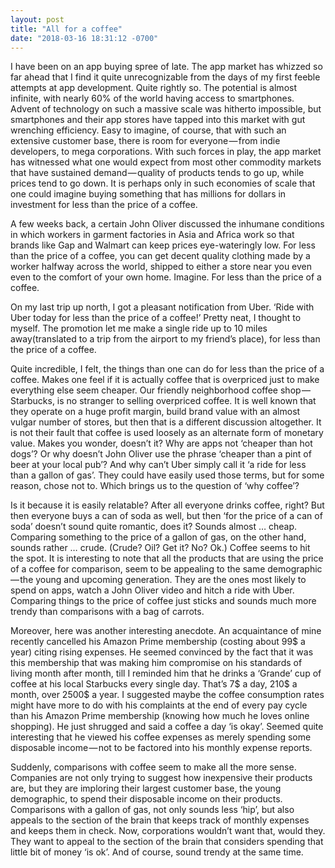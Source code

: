 ```yaml
---
layout: post
title: "All for a coffee"
date: "2018-03-16 18:31:12 -0700"
---
```


I have been on an app buying spree of late. The app market has whizzed so far ahead that I find it quite unrecognizable from the days of my first feeble attempts at app development. Quite rightly so. The potential is almost infinite, with nearly 60% of the world having access to smartphones. Advent of technology on such a massive scale was hitherto impossible, but smartphones and their app stores have tapped into this market with gut wrenching efficiency. Easy to imagine, of course, that with such an extensive customer base, there is room for everyone — from indie developers, to mega corporations. With such forces in play, the app market has witnessed what one would expect from most other commodity markets that have sustained demand — quality of products tends to go up, while prices tend to go down. It is perhaps only in such economies of scale that one could imagine buying something that has millions for dollars in investment for less than the price of a coffee.

A few weeks back, a certain John Oliver discussed the inhumane conditions in which workers in garment factories in Asia and Africa work so that brands like Gap and Walmart can keep prices eye-wateringly low. For less than the price of a coffee, you can get decent quality clothing made by a worker halfway across the world, shipped to either a store near you even even to the comfort of your own home. Imagine. For less than the price of a coffee.

On my last trip up north, I got a pleasant notification from Uber. ‘Ride with Uber today for less than the price of a coffee!’ Pretty neat, I thought to myself. The promotion let me make a single ride up to 10 miles away(translated to a trip from the airport to my friend’s place), for less than the price of a coffee.

Quite incredible, I felt, the things than one can do for less than the price of a coffee. Makes one feel if it is actually coffee that is overpriced just to make everything else seem cheaper. Our friendly neighborhood coffee shop — Starbucks, is no stranger to selling overpriced coffee. It is well known that they operate on a huge profit margin, build brand value with an almost vulgar number of stores, but then that is a different discussion altogether. It is not their fault that coffee is used loosely as an alternate form of monetary value. Makes you wonder, doesn’t it? Why are apps not ‘cheaper than hot dogs’? Or why doesn’t John Oliver use the phrase ‘cheaper than a pint of beer at your local pub’? And why can’t Uber simply call it ‘a ride for less than a gallon of gas’. They could have easily used those terms, but for some reason, chose not to. Which brings us to the question of ‘why coffee’?

Is it because it is easily relatable? After all everyone drinks coffee, right? But then everyone buys a can of soda as well, but then ‘for the price of a can of soda’ doesn’t sound quite romantic, does it? Sounds almost … cheap. Comparing something to the price of a gallon of gas, on the other hand, sounds rather … crude. (Crude? Oil? Get it? No? Ok.) Coffee seems to hit the spot. It is interesting to note that all the products that are using the price of a coffee for comparison, seem to be appealing to the same demographic — the young and upcoming generation. They are the ones most likely to spend on apps, watch a John Oliver video and hitch a ride with Uber. Comparing things to the price of coffee just sticks and sounds much more trendy than comparisons with a bag of carrots.

Moreover, here was another interesting anecdote. An acquaintance of mine recently cancelled his Amazon Prime membership (costing about 99$ a year) citing rising expenses. He seemed convinced by the fact that it was this membership that was making him compromise on his standards of living month after month, till I reminded him that he drinks a ‘Grande’ cup of coffee at his local Starbucks every single day. That’s 7$ a day, 210$ a month, over 2500$ a year. I suggested maybe the coffee consumption rates might have more to do with his complaints at the end of every pay cycle than his Amazon Prime membership (knowing how much he loves online shopping). He just shrugged and said a coffee a day ‘is okay’. Seemed quite interesting that he viewed his coffee expenses as merely spending some disposable income — not to be factored into his monthly expense reports.

Suddenly, comparisons with coffee seem to make all the more sense. Companies are not only trying to suggest how inexpensive their products are, but they are imploring their largest customer base, the young demographic, to spend their disposable income on their products. Comparisons with a gallon of gas, not only sounds less ‘hip’, but also appeals to the section of the brain that keeps track of monthly expenses and keeps them in check. Now, corporations wouldn’t want that, would they. They want to appeal to the section of the brain that considers spending that little bit of money ‘is ok’. And of course, sound trendy at the same time.
